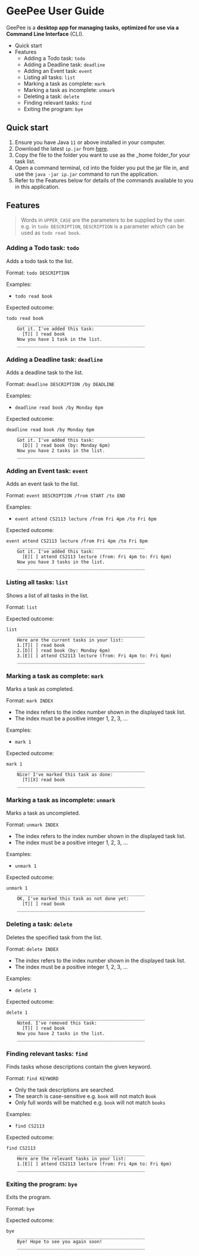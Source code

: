 # GeePee User Guide

GeePee is a **desktop app for managing tasks, optimized for use via a Command Line Interface** (CLI).

- Quick start
- Features
  - Adding a Todo task: `todo`
  - Adding a Deadline task: `deadline`
  - Adding an Event task: `event`
  - Listing all tasks: `list`
  - Marking a task as complete: `mark`
  - Marking a task as incomplete: `unmark`
  - Deleting a task: `delete`
  - Finding relevant tasks: `find`
  - Exiting the program: `bye`

## Quick start

1. Ensure you have Java `11` or above installed in your computer.
2. Download the latest `ip.jar` from [here](https://github.com/owx0130/ip/releases).
3. Copy the file to the folder you want to use as the _home folder_for your task list.
4. Open a command terminal, cd into the folder you put the jar file in, and use the `java -jar ip.jar` command to run the application.
5. Refer to the Features below for details of the commands available to you in this application.

## Features

> Words in `UPPER_CASE` are the parameters to be supplied by the user.
> e.g. in `todo DESCRIPTION`, `DESCRIPTION` is a parameter which can be used as `todo read book`.

### Adding a Todo task: `todo`

Adds a todo task to the list.

Format: `todo DESCRIPTION`

Examples:
- `todo read book`

Expected outcome:
```
todo read book
    ________________________________________________
    Got it. I've added this task:
      [T][ ] read book
    Now you have 1 task in the list.
    ________________________________________________
```

### Adding a Deadline task: `deadline`

Adds a deadline task to the list.

Format: `deadline DESCRIPTION /by DEADLINE`

Examples:
- `deadline read book /by Monday 6pm`

Expected outcome:
```
deadline read book /by Monday 6pm
    ________________________________________________
    Got it. I've added this task:
      [D][ ] read book (by: Monday 6pm)
    Now you have 2 tasks in the list.
    ________________________________________________
```

### Adding an Event task: `event`

Adds an event task to the list.

Format: `event DESCRIPTION /from START /to END`

Examples:
- `event attend CS2113 lecture /from Fri 4pm /to Fri 6pm`

Expected outcome:
```
event attend CS2113 lecture /from Fri 4pm /to Fri 6pm
    ________________________________________________
    Got it. I've added this task:
      [E][ ] attend CS2113 lecture (from: Fri 4pm to: Fri 6pm)
    Now you have 3 tasks in the list.
    ________________________________________________
```

### Listing all tasks: `list`

Shows a list of all tasks in the list.

Format: `list`

Expected outcome:
```
list
    ________________________________________________
    Here are the current tasks in your list:
    1.[T][ ] read book
    2.[D][ ] read book (by: Monday 6pm)
    3.[E][ ] attend CS2113 lecture (from: Fri 4pm to: Fri 6pm)
    ________________________________________________
```

### Marking a task as complete: `mark`

Marks a task as completed.

Format: `mark INDEX`
- The index refers to the index number shown in the displayed task list.
- The index must be a positive integer 1, 2, 3, ...

Examples:
- `mark 1`

Expected outcome:
```
mark 1
    ________________________________________________
    Nice! I've marked this task as done:
      [T][X] read book
    ________________________________________________
```

### Marking a task as incomplete: `unmark`

Marks a task as uncompleted.

Format: `unmark INDEX`
- The index refers to the index number shown in the displayed task list.
- The index must be a positive integer 1, 2, 3, ...

Examples:
- `unmark 1`

Expected outcome:
```
unmark 1
    ________________________________________________
    OK, I've marked this task as not done yet:
      [T][ ] read book
    ________________________________________________
```

### Deleting a task: `delete`

Deletes the specified task from the list.

Format: `delete INDEX`
- The index refers to the index number shown in the displayed task list.
- The index must be a positive integer 1, 2, 3, ...

Examples:
- `delete 1`

Expected outcome:
```
delete 1
    ________________________________________________
    Noted. I've removed this task:
      [T][ ] read book
    Now you have 2 tasks in the list.
    ________________________________________________
```

### Finding relevant tasks: `find`

Finds tasks whose descriptions contain the given keyword.

Format: `find KEYWORD`
- Only the task descriptions are searched.
- The search is case-sensitive e.g. `book` will not match `Book`
- Only full words will be matched e.g. `book` will not match `books`

Examples:
- `find CS2113`

Expected outcome:
```
find CS2113
    ________________________________________________
    Here are the relevant tasks in your list:
    1.[E][ ] attend CS2113 lecture (from: Fri 4pm to: Fri 6pm)
    ________________________________________________
```

### Exiting the program: `bye`

Exits the program.

Format: `bye`

Expected outcome:
```
bye
    ________________________________________________
    Bye! Hope to see you again soon!
    ________________________________________________
```